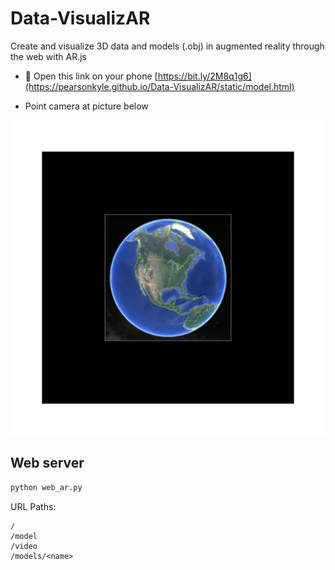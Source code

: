 # Data-VisualizAR
Create and visualize 3D data and models (.obj) in augmented reality through the web with AR.js

- :iphone: Open this link on your phone [https://bit.ly/2M8q1g6](https://pearsonkyle.github.io/Data-VisualizAR/static/model.html)

- Point camera at picture below 

![](static/patterns/pattern-earth.png)

## Web server
```python 
python web_ar.py
``` 

URL Paths: 
```
/
/model
/video
/models/<name>
```
